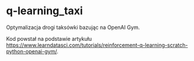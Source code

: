 # q-learning_taxi
Optymalizacja drogi taksówki bazując na OpenAI Gym.

Kod powstał na podstawie artykułu https://www.learndatasci.com/tutorials/reinforcement-q-learning-scratch-python-openai-gym/.
